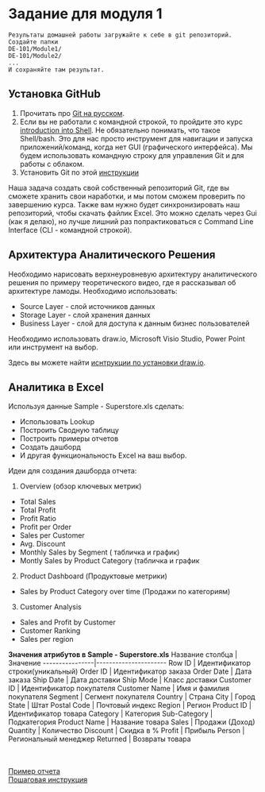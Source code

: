 # Задание для модуля 1

```
Результаты домашней работы загружайте к себе в git репозиторий. Создайте папки
DE-101/Module1/
DE-101/Module2/
...
И сохраняйте там результат.
```

## Установка GitHub

1. Прочитать про [Git на русском](http://bi0morph.github.io/hello-world/).
2. Если вы не работали с командной строкой, то пройдите это курс [introduction into Shell](https://www.datacamp.com/courses/introduction-to-shell-for-data-science). Не обязательно понимать, что такое Shell/bash. Это для нас просто инструмент для навигации и запуска приложений/команд, когда нет GUI (графического интерфейса). Мы будем использовать командную строку для управления Git и для работы с облаком.
3. Установить Git по этой [инструкции](https://github.com/Data-Learn/data-engineering/blob/master/how-to/How%20to%20get%20git.md)

Наша задача создать свой собственный репозиторий Git, где вы сможете хранить свои наработки, и мы потом сможем проверить по завершению курса. Также вам нужно будет синхронизировать наш репозиторий, чтобы скачать файлик Excel. Это можно сделать через Gui (как я делаю), но лучше лишний раз попрактиковаться с Сommand Line Interface (CLI - командной строкой).


## Архитектура Аналитического Решения
Необходимо нарисовать верхнеуровневую архитектуру аналитического решения по примеру теоретического видео, где я рассказывал об архитектуре ламоды. Необходимо использовать:
- Source Layer - слой источников данных
- Storage Layer - слой хранения данных 
- Business Layer - слой для доступа к данным бизнес пользователей

Необходимо использовать draw.io, Microsoft Visio Studio, Power Point или инструмент на выбор. 

Здесь вы можете найти [иснтрукции по установки draw.io](https://github.com/Data-Learn/data-engineering/blob/master/how-to/How%20to%20install%20drawio.md).

## Аналитика в Excel
Используя данные Sample - Superstore.xls сделать:
- Использовать Lookup
- Построить Сводную таблицу
- Построить примеры отчетов
- Создать дашборд
- И другая функциональность Excel на ваш выбор.

Идеи для создания дашборда отчета:
1. Overview (обзор ключевых метрик)
  - Total Sales 
  - Total Profit
  - Profit Ratio
  - Profit per Order
  - Sales per Customer
  - Avg. Discount
  - Monthly Sales by Segment ( табличка и график)
  - Montly Sales by Product Category (табличка и график
 2. Product Dashboard (Продуктовые метрики)
  - Sales by Product Category over time (Продажи по категориям)
 3. Customer Analysis
  - Sales and Profit by Customer
  - Customer Ranking
  - Sales per region


**Значения атрибутов в Sample - Superstore.xls**
Название столбца | Значение
----------------|----------------------
Row ID       | Идентификатор строки(уникальный)
Order ID   | Идентификатор заказа
Order Date   | Дата заказа
Ship Date      | Дата доставки
Ship Mode    | Класс доставки
Customer ID | Идентификатор покупателя
Customer Name     | Имя и фамилия покупателя
Segment   | Сегмент покупателя
Country     | Страна
City       | Город
State      | Штат
Postal Code   | Почтовый индекс
Region      | Регион
Product ID    | Идентификатор товара
Category | Категория
Sub-Category     | Подкатегория
Product Name   | Название товара
Sales     | Продажи (Доход)
Quantity       | Количество
Discount    | Скидка в %
Profit   | Прибыль
Person     | Региональный менеджер
Returned   | Возвраты товара 

<br><br>
[Пример отчета](https://github.com/Data-Learn/data-engineering/blob/master/DE-101/Module-01/Lab/Sample%20-%20Superstore%20-%20Dashboard.xlsx)
<br>
[Пошаговая инструкция](https://github.com/Data-Learn/data-engineering/blob/master/DE-101/Module-01/Lab/build_steps_dashboard.md)
